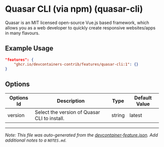 
# Quasar CLI (via npm) (quasar-cli)

Quasar is an MIT licensed open-source Vue.js based framework, which allows you as a web developer to quickly create responsive websites/apps in many flavours.

## Example Usage

```json
"features": {
    "ghcr.io/devcontainers-contrib/features/quasar-cli:1": {}
}
```

## Options

| Options Id | Description | Type | Default Value |
|-----|-----|-----|-----|
| version | Select the version of Quasar CLI to install. | string | latest |



---

_Note: This file was auto-generated from the [devcontainer-feature.json](https://github.com/devcontainers-contrib/features/blob/main/src/quasar-cli/devcontainer-feature.json).  Add additional notes to a `NOTES.md`._
